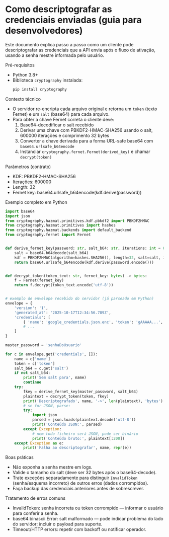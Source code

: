 # Como descriptografar as credenciais enviadas (guia para desenvolvedores)

Este documento explica passo a passo como um cliente pode descriptografar as credenciais que a API envia após o fluxo de ativação, usando a senha mestre informada pelo usuário.

Pré-requisitos

- Python 3.8+
- Biblioteca `cryptography` instalada:
  ```powershell
  pip install cryptography
  ```

Contexto técnico

- O servidor re-encripta cada arquivo original e retorna um `token` (texto Fernet) e um `salt` (base64) para cada arquivo.
- Para obter a chave Fernet correta o cliente deve:
  1. Base64-decodificar o salt recebido
  2. Derivar uma chave com PBKDF2-HMAC-SHA256 usando o salt, 600000 iterações e comprimento 32 bytes
  3. Converter a chave derivada para a forma URL-safe base64 com `base64.urlsafe_b64encode`
  4. Instanciar `cryptography.fernet.Fernet(derived_key)` e chamar `decrypt(token)`

Parâmetros (contrato)

- KDF: PBKDF2-HMAC-SHA256
- Iterações: 600000
- Length: 32
- Fernet key: base64.urlsafe_b64encode(kdf.derive(password))

Exemplo completo em Python

```python
import base64
import json
from cryptography.hazmat.primitives.kdf.pbkdf2 import PBKDF2HMAC
from cryptography.hazmat.primitives import hashes
from cryptography.hazmat.backends import default_backend
from cryptography.fernet import Fernet


def derive_fernet_key(password: str, salt_b64: str, iterations: int = 600000) -> bytes:
    salt = base64.b64decode(salt_b64)
    kdf = PBKDF2HMAC(algorithm=hashes.SHA256(), length=32, salt=salt, iterations=iterations, backend=default_backend())
    return base64.urlsafe_b64encode(kdf.derive(password.encode()))


def decrypt_token(token_text: str, fernet_key: bytes) -> bytes:
    f = Fernet(fernet_key)
    return f.decrypt(token_text.encode('utf-8'))


# exemplo de envelope recebido do servidor (já parseado em Python)
envelope = {
    'version': '1',
    'generated_at': '2025-10-17T12:34:56.789Z',
    'credentials': [
        { 'name': 'google_credentials.json.enc', 'token': 'gAAAAA...', 'salt': 'BASE64_SALT' },
        # ...
    ]
}

master_password = 'senhaDoUsuario'

for c in envelope.get('credentials', []):
    name = c['name']
    token = c['token']
    salt_b64 = c.get('salt')
    if not salt_b64:
        print('Sem salt para', name)
        continue
    try:
        fkey = derive_fernet_key(master_password, salt_b64)
        plaintext = decrypt_token(token, fkey)
        print('Descriptografado', name, '->', len(plaintext), 'bytes')
        # se for JSON, parse:
        try:
            import json
            parsed = json.loads(plaintext.decode('utf-8'))
            print('Conteúdo JSON:', parsed)
        except Exception:
            # nem todo ficheiro será JSON, pode ser binário
            print('Conteúdo bruto:', plaintext[:200])
    except Exception as e:
        print('Falha ao descriptografar', name, repr(e))
```

Boas práticas

- Não exponha a senha mestre em logs.
- Valide o tamanho do salt (deve ser 32 bytes após o base64-decode).
- Trate exceções separadamente para distinguir `InvalidToken` (senha/esquema incorreto) de outros erros (dados corrompidos).
- Faça backup das credenciais anteriores antes de sobrescrever.

Tratamento de erros comuns

- InvalidToken: senha incorreta ou token corrompido — informar o usuário para conferir a senha.
- base64.binascii.Error: salt malformado — pode indicar problema do lado do servidor; incluir o payload para suporte.
- Timeout/HTTP errors: repetir com backoff ou notificar operador.

